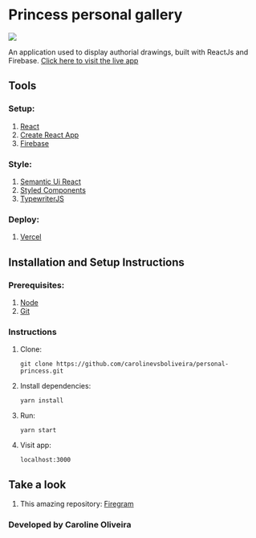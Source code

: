 # Princess personal gallery

![](https://firebasestorage.googleapis.com/v0/b/photogallery-48237.appspot.com/o/Screenshot%20from%202021-09-24%2010-27-18.png?alt=media&token=e2f6f974-eb91-431a-aa0a-6374b321ccae)

An application used to display authorial drawings, built with ReactJs and Firebase. 
[Click here to visit the live app](https://princess.vercel.app/)

## Tools
### Setup: 
1. [React](https://pt-br.reactjs.org/)  
2. [Create React App](https://create-react-app.dev/)
3. [Firebase](https://firebase.google.com/)

### Style: 
1. [Semantic Ui React](https://react.semantic-ui.com/)
2. [Styled Components](https://styled-components.com/)  
3. [TypewriterJS](https://www.npmjs.com/package/typewriter-effect)


### Deploy:  
1. [Vercel](https://vercel.com/)


## Installation and Setup Instructions

### Prerequisites:
1.  [Node](https://nodejs.dev/)
2.  [Git](https://git-scm.com/book/en/v2/Getting-Started-Installing-Git)

### Instructions
1. Clone:
    ```
    git clone https://github.com/carolinevsboliveira/personal-princess.git
    ``` 

2. Install dependencies:
    ``` 
    yarn install
    ```  
4. Run:  
    ```
    yarn start
    ```  
5. Visit app: 
    ```
    localhost:3000
    ```  

## Take a look
1. This amazing repository: [Firegram](https://github.com/iamshaunjp/firegram/tree/final-files)
### Developed by Caroline Oliveira